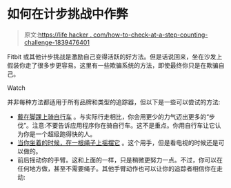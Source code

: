 # 如何在计步挑战中作弊

> 原文:[https://life hacker . com/how-to-check-at-a-step-counting-challenge-1839476401](https://lifehacker.com/how-to-cheat-at-a-step-counting-challenge-1839476401)

Fitbit 或其他计步挑战是激励自己变得活跃的好方法。但是话说回来，坐在沙发上假装你走了很多步更容易。这里有一些欺骗系统的方法，即使最终你只是在欺骗自己。

Watch

并非每种方法都适用于所有品牌和类型的追踪器，但以下是一些可以尝试的方法:

*   [戴在脚踝上骑自行车](https://community.fitbit.com/t5/Fitbit-Challenges-Adventures/Challenge-step-cheaters/td-p/1809605) 。与实际行走相比，你会用更少的力气迈出更多的“步伐”。注意:不要告诉应用程序你在骑自行车。这不是重点。你用自行车让它认为你是一个超级跑得快的人。
*   [当你坐着的时候，在一根绳子上摇摆它](https://www.groupon.com/articles/how-to-cheat-on-fitbit) 。这个用手，但是看电视的时候还是可以做的。
*   前后摇动你的手臂。这和上面的一样，只是稍微更努力一点。不过，你可以在任何地方做，甚至不需要绳子。其他手臂动作也可以让你的追踪者相信你在走动:

<iframe data-src="https://lifehacker.com/embed/inset/iframe?id=twitter-1183444498820616193&amp;autosize=1" autoresize="true" id="twitter-1183444498820616193" data-recommended="false" width="500" height="159" class="core-inset lazyload" frameborder="0" scrolling="no" allowfullscreen="" webkitallowfullscreen="webkitAllowFullScreen" mozallowfullscreen="mozallowfullscreen"></span></div><ul data-type="List" data-style="Bullet" class="sc-1lmbno3-0 dpuHif"><li>把它系在你的狗的项圈上。活泼的小狗能比你多爬上数千步。</li><li>把它附在会动的东西上。人们用电钻、吊扇、<span> <a class="sc-1out364-0 hMndXN sc-145m8ut-0 fBlGIv js_link" data-ga="[[&quot;Embedded Url&quot;,&quot;External link&quot;,&quot;https://www.wsj.com/articles/want-to-cheat-your-fitbit-try-using-a-puppy-or-a-power-drill-1465487106?mod=e2tw&quot;,{&quot;metric25&quot;:1}]]" href="https://www.wsj.com/articles/want-to-cheat-your-fitbit-try-using-a-puppy-or-a-power-drill-1465487106?mod=e2tw" target="_blank" rel="noopener noreferrer">各种振动或旋转工具和机械</a> </span>取得了不同程度的成功。</li></ul><div class="bxm4mm-16 jvTtVq"><div class="bxm4mm-7 BkGlG"><div class="bxm4mm-0 cULvCC"><div class="bxm4mm-4 bxm4mm-5 cbuuRJ"/><div class="bxm4mm-4 bxm4mm-6 jhbXha"/></div></div></div><p class="sc-77igqf-0 bOfvBY">为了获得额外的乐趣，告诉你的应用程序不要自动同步你的步骤；这样你可以看着你的竞争对手慢慢爬上他们的台阶，然后在比赛结束前公布你的获胜总数。</p><div id="mgid-container" data-placement="3" class="rpvvqt-0 itgzOV"><div class="mgidMidDesktop" id="M809774ScriptRootC1321831"/><div class="mgidMidMobile" id="M809774ScriptRootC1321833"/></div> </body> </html></iframe>